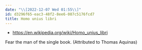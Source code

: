 ```yaml
---
date: "\\[2022-12-07 Wed 01:55\\]"
id: d3296f65-eac3-48f2-8ee6-087c5176fcd7
title: Homo unius libri
---
```


- <https://en.wikipedia.org/wiki/Homo_unius_libri>

Fear the man of the single book. (Attributed to Thomas Aquinas)
